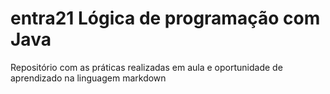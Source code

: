 # entra21 Lógica de programação com Java
Repositório com as práticas realizadas em aula e oportunidade de aprendizado na linguagem markdown 
